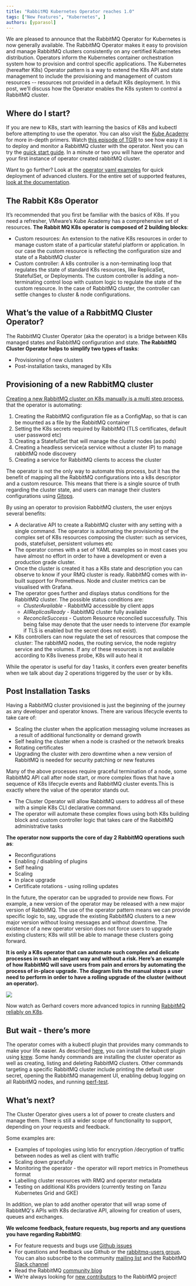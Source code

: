 ```yaml
---
title: "RabbitMQ Kubernetes Operator reaches 1.0"
tags: ["New Features", "Kubernetes", ]
authors: [yparasol]
---
```


We are pleased to announce that the RabbitMQ Operator for Kubernetes is now generally available. The RabbitMQ Operator makes it easy to provision
and manage RabbitMQ clusters consistently on any certified Kubernetes distribution.  Operators inform the Kubernetes container orchestration
system how to provision and control specific applications. The Kubernetes (hereafter K8s) Operator pattern is a way to extend the K8s API and
state management to include the provisioning and management of custom resources -- resources not provided in a default K8s deployment. In this
post, we’ll discuss how the Operator enables the K8s system to control a RabbitMQ cluster.

<!-- truncate -->

## Where do I start?

If you are new to K8s, start with learning the basics of K8s and kubectl before attempting to use the operator.  You can also visit the
[Kube Academy](https://kube.academy/) for more in-depth primers. Watch [this episode of TGIR](https://www.youtube.com/watch?v=NWISW6AwpOE)
to see how easy it is to deploy and monitor a RabbitMQ cluster with the operator. Next you can try the
[quick start guide](https://github.com/rabbitmq/cluster-operator). In a minute or two you will have the operator and your first instance
of operator created rabbitMQ cluster.

Want to go further? Look at the [operator yaml examples](https://github.com/rabbitmq/cluster-operator/tree/main/docs/examples) for
quick deployment of advanced clusters. For the entire set of supported features, [look at the documentation](https://www.rabbitmq.com/kubernetes/operator/operator-overview.html).

## The Rabbit K8s Operator

It’s recommended that you first be familiar with the basics of K8s. If you need a refresher, VMware’s Kube Academy has a comprehensive set of resources.
**The Rabbit MQ K8s operator is composed of 2 building blocks**:

 * Custom resources: An extension to the native K8s resources in order to manage custom state of a particular stateful platform or application.
 In our case the custom resource  is reflecting the configuration size and state of a RabbitMQ cluster
 * Custom controller: A k8s controller is a non-terminating loop that regulates the state of standard K8s resources, like ReplicaSet, StatefulSet, or Deployments.
 The custom controller is adding a non-terminating control loop with custom logic to regulate the state of the custom resource. In the case of RabbitMQ cluster,
 the controller can settle changes to cluster & node configurations.

## What’s the value of a RabbitMQ Cluster Operator?

The RabbitMQ Cluster Operator (aka the operator) is a bridge between K8s managed states and RabbitMQ configuration and state.
**The RabbitMQ Cluster Operator helps to simplify two types of tasks**:

 * Provisioning of new clusters
 * Post-installation tasks, managed by K8s

 ## Provisioning of a new RabbitMQ cluster

[Creating a new RabbitMQ cluster on K8s manually is a multi step process](/blog/tags/diy),
that the operator is automating:

 1. Creating the RabbitMQ configuration file as a ConfigMap, so that is can be mounted as a file by the RabbitMQ container
 1. Setting the K8s secrets required by RabbitMQ (TLS certificates, default user password etc)
 1. Creating a StatefulSet that will manage the cluster nodes (as pods)
 1. Creating a headless service(a service without a cluster IP) to manage rabbitMQ node discovery
 1. Creating a service for RabbitMQ clients to access the cluster

The operator is not the only way to automate this process, but it has the benefit of mapping all the RabbitMQ configurations into a k8s descriptor
and a custom resource.  This means that there is a single source of truth regarding the cluster state, and users can manage their clusters
configurations using [Gitops](https://www.weave.works/blog/what-is-gitops-really). 

By using an operator to provision RabbitMQ clusters, the user enjoys several benefits:

 * A declarative API to create a RabbitMQ cluster with any setting with a single command. The operator is automating the provisioning of the
 complex set of K8s resources composing the cluster: such as services, pods, statefulset, persistent volumes etc
 * The operator comes with a set of YAML examples so in most cases you have almost no effort in order to have a development or even a production
 grade cluster.
 * Once the cluster is created it has a K8s state and description you can observe to know if your RMQ cluster is ready. RabbitMQ comes with
 in-built support for Prometheus. Node and cluster metrics can be visualised with Grafana.
 * The operator goes further and displays status conditions for the RabbitMQ cluster. The possible status conditions are:
   * *ClusterAvailable* - RabbitMQ accessible by client apps
   * *AllReplicasReady* - RabbitMQ cluster fully available
   * *ReconcileSuccess* - Custom Resource reconciled successfully. This being false may denote that the user needs to intervene
 (for example if TLS is enabled but the secret does not exist).
 * K8s controllers can now regulate the set of resources that compose the cluster: The rabbitMQ nodes, the routing service, the node registry
 service and the volumes. If any of these resources is not available according to K8s liveness probe, K8s will auto heal it

While the operator is useful for day 1 tasks, it confers even greater benefits when we talk about day 2 operations triggered by the user or by k8s.

## Post Installation Tasks

Having a RabbitMQ cluster provisioned is just the beginning of the journey as any developer and operator knows. There are various lifecycle events
to take care of:
 * Scaling the cluster when the application messaging volume increases as a result of additional functionality or demand growth
 * Self healing the cluster when a node is crashed or the network breaks
 * Rotating certificates
 * Upgrading the cluster with zero downtime when a new version of RabbitMQ is needed for security patching or new features

Many of the above processes require graceful termination of a node, some RabbitMQ API call after node start, or more complex flows that have a
sequence of K8s lifecycle events and RabbitMQ cluster events.This is exactly where the value of the operator stands out.

 * The Cluster Operator will allow RabbitMQ users to address all of these with a simple K8s CLI declarative command.
 * The operator will automate these complex flows using both K8s building block and custom controller logic that takes care of the RabbitMQ
 administrative tasks

**The operator now supports the core of day 2 RabbitMQ operations such as**:

 * Reconfigurations
 * Enabling / disabling of plugins
 * Self healing 
 * Scaling
 * In place upgrade
 * Certificate rotations - using rolling updates

In the future, the operator can be upgraded to provide new flows. For example, a new version of the operator may be released with a new major version of RabbitMQ. The use of the operator pattern means we can provide specific logic to, say, upgrade the existing RabbitMQ clusters to a new major version without losing messages and without downtime. The existence of a new operator version does not force users to upgrade existing clusters; K8s will still be able to manage these clusters going forward.

**It is only a K8s operator that can automate such complex and delicate processes in such an elegant way and without a risk. Here’s an example of
how RabbitMQ will save users from pain and errors by automating the process of in-place upgrade. The diagram lists the manual steps a user need to
perform in order to have a rolling upgrade of the cluster (without an operator).**

![](In-place-upgrade-rmq-1.png)

Now watch as Gerhard covers more advanced topics in running [RabbitMQ reliably on K8s](https://www.youtube.com/watch?v=I02oKJlOnR4).

## But wait - there’s more

The operator comes with a kubectl plugin that provides many commands to make your life easier. As described
[here](https://www.rabbitmq.com/kubernetes/operator/install-operator.html#kubectl-plugin), you can install the kubectl
plugin using [krew](https://github.com/kubernetes-sigs/krew). Some handy commands are installing the cluster operator as well
as creating, listing and deleting RabbitMQ clusters. Other commands targeting a specific RabbitMQ cluster include printing
the default user secret, opening the RabbitMQ management UI, enabling debug
logging on all RabbitMQ nodes, and running [perf-test](https://github.com/rabbitmq/rabbitmq-perf-test).

## What’s next?

The Cluster Operator gives users a lot of power to create clusters and manage them. There is still a wider scope of functionality to support,
depending on your requests and feedback.

Some examples are:

 * Examples of topologies using Istio for encryption /decryption of traffic between nodes as well as client with traffic
 * Scaling down gracefully
 * Monitoring the operator - the operator will report metrics in Prometheus format
 * Labelling cluster resources with RMQ and operator metadata
 * Testing on additional K8s providers (currently testing on Tanzu Kubernetes Grid and GKE)

In addition, we plan to add another operator that will wrap some of RabbitMQ's APIs with K8s declarative API, allowing for creation of users, queues and exchanges.

**We welcome feedback, feature requests, bug reports and any questions you have regarding RabbitMQ**:

 * For feature requests and bugs use [Github issues](https://github.com/rabbitmq/cluster-operator/issues)
 * For questions and feedback use Github or the [rabbitmq-users group](https://groups.google.com/g/rabbitmq-users).
 You can also subscribe to the community [mailing list](https://groups.google.com/forum/#!forum/rabbitmq-users)
 and the RabbitMQ [Slack channel](https://rabbitmq-slack.herokuapp.com/)
 * Read the RabbitMQ [community blog](https://blog.rabbitmq.com)
 * We’re always looking for [new contributors](https://www.rabbitmq.com/github.html) to the RabbitMQ project!
